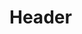 <!-- TITLE: Illusion Iksar -->
<!-- SUBTITLE: Cloaks you in a shimmering illusion that makes you appear to be an iksar. -->

# Header
